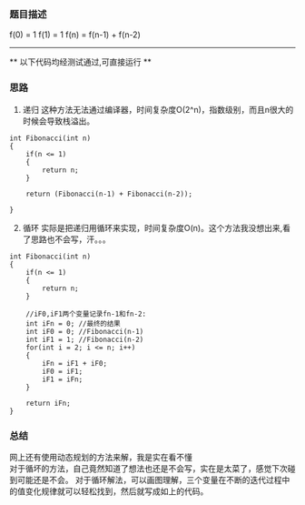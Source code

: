 ### 题目描述
f(0) = 1
f(1) = 1
f(n) = f(n-1) + f(n-2)


****
** 以下代码均经测试通过,可直接运行 **   

### 思路
1. 递归
这种方法无法通过编译器，时间复杂度O(2^n)，指数级别，而且n很大的时候会导致栈溢出。   

```
int Fibonacci(int n)
{
	if(n <= 1)
	{
		return n;
	}

	return (Fibonacci(n-1) + Fibonacci(n-2));

}
```

2. 循环
实际是把递归用循环来实现，时间复杂度O(n)。这个方法我没想出来,看了思路也不会写，汗。。。      
   
```
int Fibonacci(int n)
{
	if(n <= 1)
	{
		return n;
	}

	//iF0,iF1两个变量记录fn-1和fn-2:
	int iFn = 0; //最终的结果
	int iF0 = 0; //Fibonacci(n-1)
	int iF1 = 1; //Fibonacci(n-2)
	for(int i = 2; i <= n; i++)
	{
		iFn = iF1 + iF0;
		iF0 = iF1;
		iF1 = iFn;
	}

	return iFn;
}
```

### 总结
网上还有使用动态规划的方法来解，我是实在看不懂   
对于循坏的方法，自己竟然知道了想法也还是不会写，实在是太菜了，感觉下次碰到可能还是不会。
对于循环解法，可以画图理解，三个变量在不断的迭代过程中的值变化规律就可以轻松找到，然后就写成如上的代码。   
